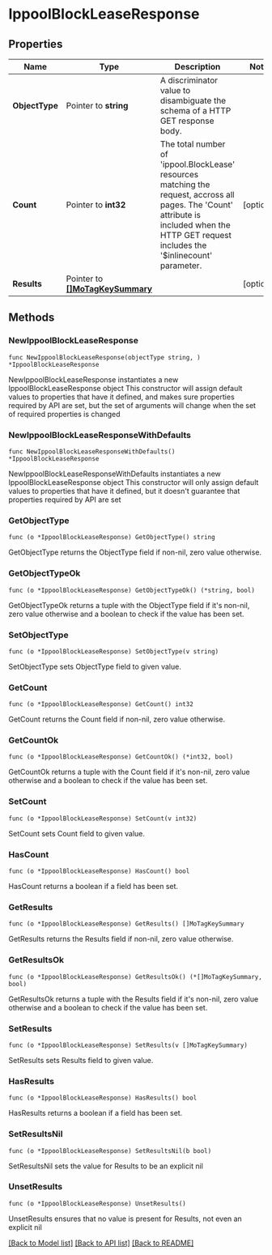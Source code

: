 # IppoolBlockLeaseResponse

## Properties

Name | Type | Description | Notes
------------ | ------------- | ------------- | -------------
**ObjectType** | Pointer to **string** | A discriminator value to disambiguate the schema of a HTTP GET response body. | 
**Count** | Pointer to **int32** | The total number of &#39;ippool.BlockLease&#39; resources matching the request, accross all pages. The &#39;Count&#39; attribute is included when the HTTP GET request includes the &#39;$inlinecount&#39; parameter. | [optional] 
**Results** | Pointer to [**[]MoTagKeySummary**](MoTagKeySummary.md) |  | [optional] 

## Methods

### NewIppoolBlockLeaseResponse

`func NewIppoolBlockLeaseResponse(objectType string, ) *IppoolBlockLeaseResponse`

NewIppoolBlockLeaseResponse instantiates a new IppoolBlockLeaseResponse object
This constructor will assign default values to properties that have it defined,
and makes sure properties required by API are set, but the set of arguments
will change when the set of required properties is changed

### NewIppoolBlockLeaseResponseWithDefaults

`func NewIppoolBlockLeaseResponseWithDefaults() *IppoolBlockLeaseResponse`

NewIppoolBlockLeaseResponseWithDefaults instantiates a new IppoolBlockLeaseResponse object
This constructor will only assign default values to properties that have it defined,
but it doesn't guarantee that properties required by API are set

### GetObjectType

`func (o *IppoolBlockLeaseResponse) GetObjectType() string`

GetObjectType returns the ObjectType field if non-nil, zero value otherwise.

### GetObjectTypeOk

`func (o *IppoolBlockLeaseResponse) GetObjectTypeOk() (*string, bool)`

GetObjectTypeOk returns a tuple with the ObjectType field if it's non-nil, zero value otherwise
and a boolean to check if the value has been set.

### SetObjectType

`func (o *IppoolBlockLeaseResponse) SetObjectType(v string)`

SetObjectType sets ObjectType field to given value.


### GetCount

`func (o *IppoolBlockLeaseResponse) GetCount() int32`

GetCount returns the Count field if non-nil, zero value otherwise.

### GetCountOk

`func (o *IppoolBlockLeaseResponse) GetCountOk() (*int32, bool)`

GetCountOk returns a tuple with the Count field if it's non-nil, zero value otherwise
and a boolean to check if the value has been set.

### SetCount

`func (o *IppoolBlockLeaseResponse) SetCount(v int32)`

SetCount sets Count field to given value.

### HasCount

`func (o *IppoolBlockLeaseResponse) HasCount() bool`

HasCount returns a boolean if a field has been set.

### GetResults

`func (o *IppoolBlockLeaseResponse) GetResults() []MoTagKeySummary`

GetResults returns the Results field if non-nil, zero value otherwise.

### GetResultsOk

`func (o *IppoolBlockLeaseResponse) GetResultsOk() (*[]MoTagKeySummary, bool)`

GetResultsOk returns a tuple with the Results field if it's non-nil, zero value otherwise
and a boolean to check if the value has been set.

### SetResults

`func (o *IppoolBlockLeaseResponse) SetResults(v []MoTagKeySummary)`

SetResults sets Results field to given value.

### HasResults

`func (o *IppoolBlockLeaseResponse) HasResults() bool`

HasResults returns a boolean if a field has been set.

### SetResultsNil

`func (o *IppoolBlockLeaseResponse) SetResultsNil(b bool)`

 SetResultsNil sets the value for Results to be an explicit nil

### UnsetResults
`func (o *IppoolBlockLeaseResponse) UnsetResults()`

UnsetResults ensures that no value is present for Results, not even an explicit nil

[[Back to Model list]](../README.md#documentation-for-models) [[Back to API list]](../README.md#documentation-for-api-endpoints) [[Back to README]](../README.md)


